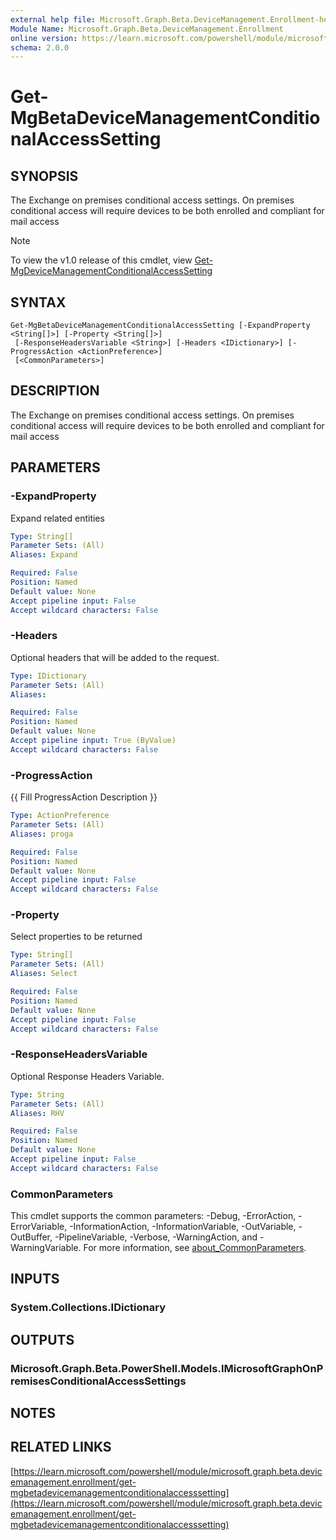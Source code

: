```yaml
---
external help file: Microsoft.Graph.Beta.DeviceManagement.Enrollment-help.xml
Module Name: Microsoft.Graph.Beta.DeviceManagement.Enrollment
online version: https://learn.microsoft.com/powershell/module/microsoft.graph.beta.devicemanagement.enrollment/get-mgbetadevicemanagementconditionalaccesssetting
schema: 2.0.0
---
```


# Get-MgBetaDeviceManagementConditionalAccessSetting

## SYNOPSIS
The Exchange on premises conditional access settings.
On premises conditional access will require devices to be both enrolled and compliant for mail access

> [!NOTE]
> To view the v1.0 release of this cmdlet, view [Get-MgDeviceManagementConditionalAccessSetting](/powershell/module/Microsoft.Graph.DeviceManagement.Enrollment/Get-MgDeviceManagementConditionalAccessSetting?view=graph-powershell-1.0)

## SYNTAX

```
Get-MgBetaDeviceManagementConditionalAccessSetting [-ExpandProperty <String[]>] [-Property <String[]>]
 [-ResponseHeadersVariable <String>] [-Headers <IDictionary>] [-ProgressAction <ActionPreference>]
 [<CommonParameters>]
```

## DESCRIPTION
The Exchange on premises conditional access settings.
On premises conditional access will require devices to be both enrolled and compliant for mail access

## PARAMETERS

### -ExpandProperty
Expand related entities

```yaml
Type: String[]
Parameter Sets: (All)
Aliases: Expand

Required: False
Position: Named
Default value: None
Accept pipeline input: False
Accept wildcard characters: False
```

### -Headers
Optional headers that will be added to the request.

```yaml
Type: IDictionary
Parameter Sets: (All)
Aliases:

Required: False
Position: Named
Default value: None
Accept pipeline input: True (ByValue)
Accept wildcard characters: False
```

### -ProgressAction
{{ Fill ProgressAction Description }}

```yaml
Type: ActionPreference
Parameter Sets: (All)
Aliases: proga

Required: False
Position: Named
Default value: None
Accept pipeline input: False
Accept wildcard characters: False
```

### -Property
Select properties to be returned

```yaml
Type: String[]
Parameter Sets: (All)
Aliases: Select

Required: False
Position: Named
Default value: None
Accept pipeline input: False
Accept wildcard characters: False
```

### -ResponseHeadersVariable
Optional Response Headers Variable.

```yaml
Type: String
Parameter Sets: (All)
Aliases: RHV

Required: False
Position: Named
Default value: None
Accept pipeline input: False
Accept wildcard characters: False
```

### CommonParameters
This cmdlet supports the common parameters: -Debug, -ErrorAction, -ErrorVariable, -InformationAction, -InformationVariable, -OutVariable, -OutBuffer, -PipelineVariable, -Verbose, -WarningAction, and -WarningVariable. For more information, see [about_CommonParameters](http://go.microsoft.com/fwlink/?LinkID=113216).

## INPUTS

### System.Collections.IDictionary
## OUTPUTS

### Microsoft.Graph.Beta.PowerShell.Models.IMicrosoftGraphOnPremisesConditionalAccessSettings
## NOTES

## RELATED LINKS

[https://learn.microsoft.com/powershell/module/microsoft.graph.beta.devicemanagement.enrollment/get-mgbetadevicemanagementconditionalaccesssetting](https://learn.microsoft.com/powershell/module/microsoft.graph.beta.devicemanagement.enrollment/get-mgbetadevicemanagementconditionalaccesssetting)























